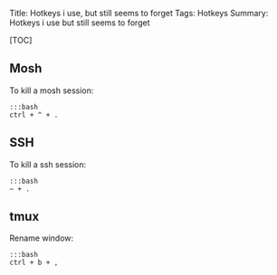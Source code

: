 Title: Hotkeys i use, but still seems to forget
Tags: Hotkeys
Summary: Hotkeys i use but still seems to forget

[TOC]

## Mosh
To kill a mosh session:

    :::bash
    ctrl + ^ + .

## SSH
To kill a ssh session:

    :::bash
    ~ + .

## tmux
Rename window:

    :::bash
    ctrl + b + ,
